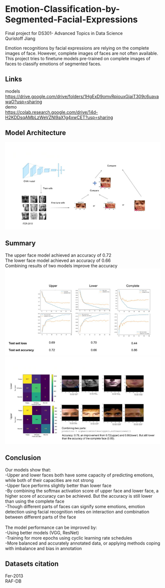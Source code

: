 # Emotion-Classification-by-Segmented-Facial-Expressions

Final project for DS301- Advanced Topics in Data Science<br>
Quristoff Jiang<br>


Emotion recognitions by facial expressions are relying on the complete images of face. However, complete images of faces are not often available.<br>
This project tries to finetune models pre-trained on complete images of faces to classify emotions of segmented faces.<br>
## Links
models<br>
https://drive.google.com/drive/folders/1HgExD9omvRpiouxGjaiT309c6uavawaO?usp=sharing
<br>demo<br>
https://colab.research.google.com/drive/14d-H2KDDsqAMbLzWeVZNl9aX1g4xwCET?usp=sharing

## Model Architecture
![architecture](https://github.com/Quristoff/Emotion-Classification-by-Segmented-Facial-Expressions/blob/main/Architecture.jpg)


## Summary
The upper face model achieved an accuracy of 0.72<br>
The lower face model achieved an accuracy of 0.66<br>
Combining results of two models improve the accuracy<br>
![evaluation1](https://github.com/Quristoff/Emotion-Classification-by-Segmented-Facial-Expressions/blob/main/Evaluation1.jpg)
![evaluation2](https://github.com/Quristoff/Emotion-Classification-by-Segmented-Facial-Expressions/blob/main/Evaluation2.jpg)

## Conclusion
Our models show that:<br>
-Upper and lower faces both have some capacity of predicting emotions, while both of their capacities are not strong<br>
-Upper face performs slightly better than lower face<br>
-By combining the softmax activation score of upper face and lower face, a higher score of accuracy can be achieved. But the accuracy is still lower than using the complete face<br>
-Though different parts of faces can signify some emotions, emotion detection using facial recognition relies on interaction and combination between different parts of the face<br>
<br>
The model performance can be improved by:<br>
-Using better models (VGG, ResNet)<br>
-Training for more epochs using cyclic learning rate schedules<br>
-More balanced and accurately annotated data, or applying methods coping with imbalance and bias in annotation<br>

## Datasets citation
Fer-2013<br>
RAF-DB<br>
